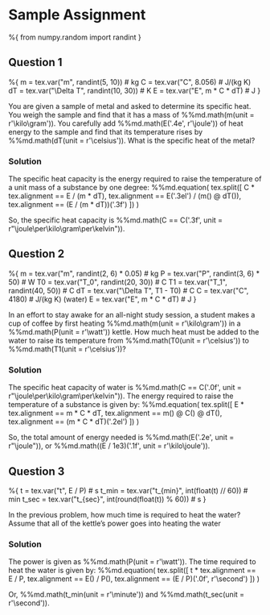 # Sample Assignment

%{
    from numpy.random import randint
}


## Question 1
%{
    m = tex.var("m", randint(5, 10))            # kg
    C = tex.var("C", 8.056)                     # J/(kg K)
    dT = tex.var("\Delta T", randint(10, 30))   # K
    E = tex.var("E", m * C * dT)                # J
}

You are given a sample of metal and asked to determine its specific heat. You weigh the sample and find that it has a mass of %%md.math(m(unit = r'\kilo\gram')). You carefully add %%md.math(E('.4e', r'\joule')) of heat energy to the sample and find that its temperature rises by %%md.math(dT(unit = r'\celsius')). What is the specific heat of the metal?

### Solution
The specific heat capacity is the energy required to raise the temperature of a unit mass of a substance by one degree:
%%md.equation(
    tex.split([
        C * tex.alignment == E / (m * dT),
        tex.alignment == E('.3el') / (m() @ dT()),
        tex.alignment == (E / (m * dT))('.3f')
    ])
)

So, the specific heat capacity is %%md.math(C == C('.3f', unit = r"\joule\per\kilo\gram\per\kelvin")).

## Question 2

%{
    m = tex.var("m", randint(2, 6) * 0.05)  # kg
    P = tex.var("P", randint(3, 6) * 50)    # W
    T0 = tex.var("T_0", randint(20, 30))    # C
    T1 = tex.var("T_1", randint(40, 50))    # C
    dT = tex.var("\Delta T", T1 - T0)       # C
    C = tex.var("C", 4180)                  # J/(kg K) (water)
    E = tex.var("E", m * C * dT)            # J
}

In an effort to stay awake for an all-night study session, a student makes a cup of coffee by first heating %%md.math(m(unit = r'\kilo\gram')) in a %%md.math(P(unit = r'\watt')) kettle. How much heat must be added to the water to raise its temperature from %%md.math(T0(unit = r'\celsius')) to %%md.math(T1(unit = r'\celsius'))?

### Solution

The specific heat capacity of water is %%md.math(C == C('.0f', unit = r"\joule\per\kilo\gram\per\kelvin")). The energy required to raise the temperature of a substance is given by:
%%md.equation(
    tex.split([
        E * tex.alignment == m * C * dT,
        tex.alignment == m() @ C() @ dT(),
        tex.alignment == (m * C * dT)('.2el')
    ])
)

So, the total amount of energy needed is %%md.math(E('.2e', unit = r"\joule")), or %%md.math((E / 1e3)('.1f', unit = r'\kilo\joule')).

## Question 3

%{
    t = tex.var("t", E / P)                             # s
    t_min = tex.var("t_{min}", int(float(t) // 60)) # min
    t_sec = tex.var("t_{sec}", int(round(float(t)) % 60))  # s
}

In the previous problem, how much time is required to heat the water? Assume that all of
the kettle’s power goes into heating the water

### Solution

The power is given as %%md.math(P(unit = r'\watt')). The time required to heat the water is given by:
%%md.equation(
    tex.split([
        t * tex.alignment == E / P,
        tex.alignment == E() / P(),
        tex.alignment == (E / P)('.0f', r'\second')
    ])
)

Or, %%md.math(t_min(unit = r'\minute')) and %%md.math(t_sec(unit = r'\second')).